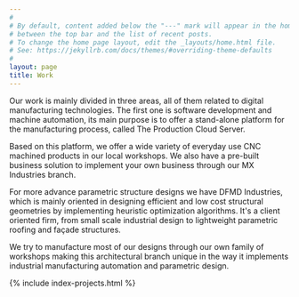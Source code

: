 ```yaml
---
#
# By default, content added below the "---" mark will appear in the home page
# between the top bar and the list of recent posts.
# To change the home page layout, edit the _layouts/home.html file.
# See: https://jekyllrb.com/docs/themes/#overriding-theme-defaults
#
layout: page
title: Work
---
```


Our work is mainly divided in three areas, all of them related to digital manufacturing technologies. The first one is software development and machine automation, its main purpose is to offer a stand-alone platform for the manufacturing process, called The Production Cloud Server.

Based on this platform, we offer a wide variety of everyday use CNC machined products in our local workshops. We also have a pre-built business solution to implement your own business through our MX Industries branch.  

For more advance parametric structure designs we have DFMD Industries, which is mainly oriented in designing efficient and low cost structural geometries by implementing heuristic optimization algorithms. It's a client oriented firm, from small scale industrial design to lightweight parametric roofing and façade structures.  

We try to manufacture most of our designs through our own family of workshops making this architectural branch unique in the way it implements industrial manufacturing automation and parametric design.

{% include index-projects.html %}
